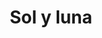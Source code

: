 ---
title: Sol y luna
date: 
draft: false

# descripcion
description : Sol y luna

materials: Plata 925

color: Plateado

dimensions: 2,4cm

code: 02-14-0221

type: "Dijes"

categories: []

price: $3.470,00

# Images
# first image will be shown in the product page
images:
  # - image: "images/path_to_image"
  # La ubicacion de las imagenes es imagenes/Dijes/Dijes.Plata/02-14-0221-sol-y-luna
  - image: "./images/dijes/plata/02-14-0221-sol-y-luna.JPG"
---